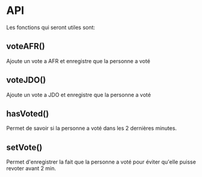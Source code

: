 # API

Les fonctions qui seront utiles sont:

## voteAFR\(\)

Ajoute un vote a AFR et enregistre que la personne a voté

## voteJDO\(\)

Ajoute un vote a JDO et enregistre que la personne a voté

## hasVoted\(\)

Permet de savoir si la personne a voté dans les 2 dernières minutes.

## setVote\(\)

Permet d'enregistrer la fait que la personne a voté pour éviter qu'elle puisse revoter avant 2 min.


